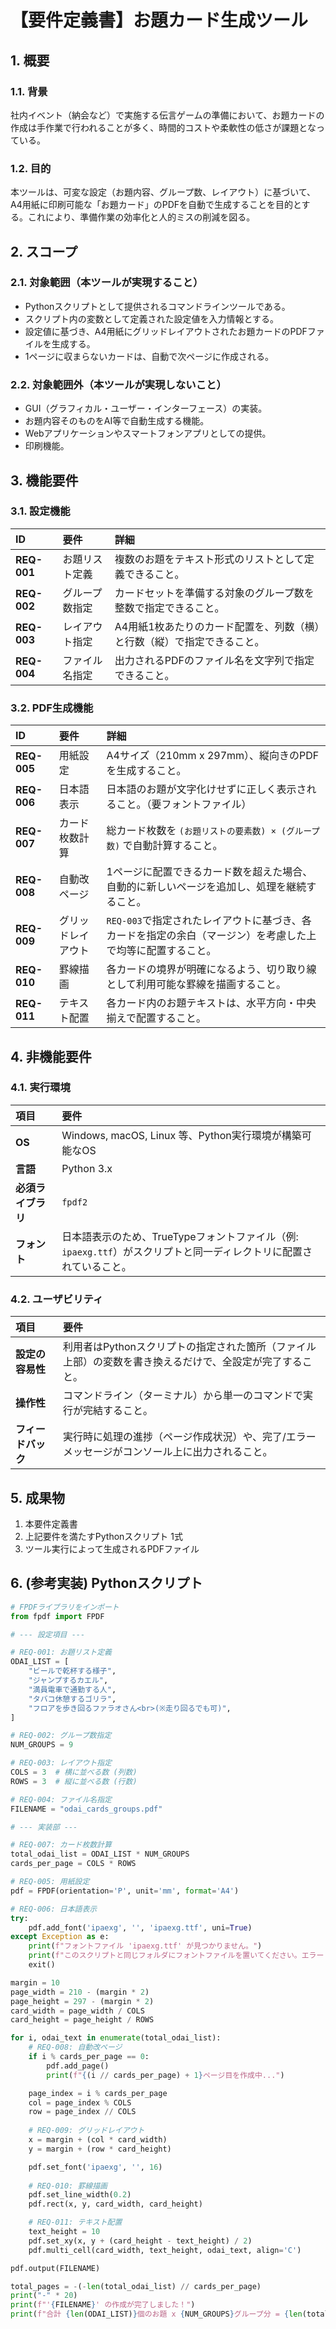 # 【要件定義書】お題カード生成ツール

## 1\. 概要

### 1.1. 背景

社内イベント（納会など）で実施する伝言ゲームの準備において、お題カードの作成は手作業で行われることが多く、時間的コストや柔軟性の低さが課題となっている。

### 1.2. 目的

本ツールは、可変な設定（お題内容、グループ数、レイアウト）に基づいて、A4用紙に印刷可能な「お題カード」のPDFを自動で生成することを目的とする。これにより、準備作業の効率化と人的ミスの削減を図る。

## 2\. スコープ

### 2.1. 対象範囲（本ツールが実現すること）

  - Pythonスクリプトとして提供されるコマンドラインツールである。
  - スクリプト内の変数として定義された設定値を入力情報とする。
  - 設定値に基づき、A4用紙にグリッドレイアウトされたお題カードのPDFファイルを生成する。
  - 1ページに収まらないカードは、自動で次ページに作成される。

### 2.2. 対象範囲外（本ツールが実現しないこと）

  - GUI（グラフィカル・ユーザー・インターフェース）の実装。
  - お題内容そのものをAI等で自動生成する機能。
  - Webアプリケーションやスマートフォンアプリとしての提供。
  - 印刷機能。

## 3\. 機能要件

### 3.1. 設定機能

| ID | 要件 | 詳細 |
| :--- | :--- | :--- |
| **REQ-001** | お題リスト定義 | 複数のお題をテキスト形式のリストとして定義できること。 |
| **REQ-002** | グループ数指定 | カードセットを準備する対象のグループ数を整数で指定できること。 |
| **REQ-003** | レイアウト指定 | A4用紙1枚あたりのカード配置を、列数（横）と行数（縦）で指定できること。 |
| **REQ-004** | ファイル名指定 | 出力されるPDFのファイル名を文字列で指定できること。 |

### 3.2. PDF生成機能

| ID | 要件 | 詳細 |
| :--- | :--- | :--- |
| **REQ-005** | 用紙設定 | A4サイズ（210mm x 297mm）、縦向きのPDFを生成すること。 |
| **REQ-006** | 日本語表示 | 日本語のお題が文字化けせずに正しく表示されること。（要フォントファイル） |
| **REQ-007** | カード枚数計算 | 総カード枚数を `(お題リストの要素数) × (グループ数)` で自動計算すること。|
| **REQ-008**| 自動改ページ | 1ページに配置できるカード数を超えた場合、自動的に新しいページを追加し、処理を継続すること。 |
| **REQ-009**| グリッドレイアウト | `REQ-003`で指定されたレイアウトに基づき、各カードを指定の余白（マージン）を考慮した上で均等に配置すること。 |
| **REQ-010**| 罫線描画 | 各カードの境界が明確になるよう、切り取り線として利用可能な罫線を描画すること。 |
| **REQ-011**| テキスト配置 | 各カード内のお題テキストは、水平方向・中央揃えで配置すること。 |

## 4\. 非機能要件

### 4.1. 実行環境

| 項目 | 要件 |
| :--- | :--- |
| **OS** | Windows, macOS, Linux 等、Python実行環境が構築可能なOS |
| **言語** | Python 3.x |
| **必須ライブラリ** | `fpdf2` |
| **フォント** | 日本語表示のため、TrueTypeフォントファイル（例: `ipaexg.ttf`）がスクリプトと同一ディレクトリに配置されていること。 |

### 4.2. ユーザビリティ

| 項目 | 要件 |
| :--- | :--- |
| **設定の容易性** | 利用者はPythonスクリプトの指定された箇所（ファイル上部）の変数を書き換えるだけで、全設定が完了すること。 |
| **操作性** | コマンドライン（ターミナル）から単一のコマンドで実行が完結すること。 |
| **フィードバック** | 実行時に処理の進捗（ページ作成状況）や、完了/エラーメッセージがコンソール上に出力されること。 |

## 5\. 成果物

1.  本要件定義書
2.  上記要件を満たすPythonスクリプト 1式
3.  ツール実行によって生成されるPDFファイル

## 6\. (参考実装) Pythonスクリプト

```python
# FPDFライブラリをインポート
from fpdf import FPDF

# --- 設定項目 ---

# REQ-001: お題リスト定義
ODAI_LIST = [
    "ビールで乾杯する様子",
    "ジャンプするカエル",
    "満員電車で通勤する人",
    "タバコ休憩するゴリラ",
    "フロアを歩き回るファラオさん<br>(※走り回るでも可)",
]

# REQ-002: グループ数指定
NUM_GROUPS = 9

# REQ-003: レイアウト指定
COLS = 3  # 横に並べる数 (列数)
ROWS = 3  # 縦に並べる数 (行数)

# REQ-004: ファイル名指定
FILENAME = "odai_cards_groups.pdf"

# --- 実装部 ---

# REQ-007: カード枚数計算
total_odai_list = ODAI_LIST * NUM_GROUPS
cards_per_page = COLS * ROWS

# REQ-005: 用紙設定
pdf = FPDF(orientation='P', unit='mm', format='A4')

# REQ-006: 日本語表示
try:
    pdf.add_font('ipaexg', '', 'ipaexg.ttf', uni=True)
except Exception as e:
    print(f"フォントファイル 'ipaexg.ttf' が見つかりません。")
    print(f"このスクリプトと同じフォルダにフォントファイルを置いてください。エラー: {e}")
    exit()

margin = 10
page_width = 210 - (margin * 2)
page_height = 297 - (margin * 2)
card_width = page_width / COLS
card_height = page_height / ROWS

for i, odai_text in enumerate(total_odai_list):
    # REQ-008: 自動改ページ
    if i % cards_per_page == 0:
        pdf.add_page()
        print(f"{(i // cards_per_page) + 1}ページ目を作成中...")

    page_index = i % cards_per_page
    col = page_index % COLS
    row = page_index // COLS
    
    # REQ-009: グリッドレイアウト
    x = margin + (col * card_width)
    y = margin + (row * card_height)

    pdf.set_font('ipaexg', '', 16)
    
    # REQ-010: 罫線描画
    pdf.set_line_width(0.2)
    pdf.rect(x, y, card_width, card_height)

    # REQ-011: テキスト配置
    text_height = 10 
    pdf.set_xy(x, y + (card_height - text_height) / 2) 
    pdf.multi_cell(card_width, text_height, odai_text, align='C')

pdf.output(FILENAME)

total_pages = -(-len(total_odai_list) // cards_per_page)
print("-" * 20)
print(f"'{FILENAME}' の作成が完了しました！")
print(f"合計 {len(ODAI_LIST)}個のお題 x {NUM_GROUPS}グループ分 = {len(total_odai_list)}枚のカードを、{total_pages}ページにわたって作成しました。")

```